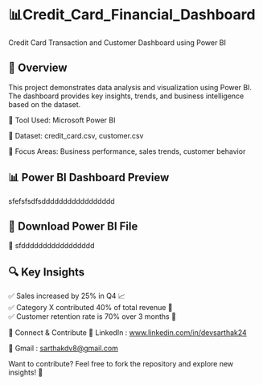  # 📊Credit_Card_Financial_Dashboard
 
Credit Card Transaction and Customer Dashboard using Power BI

## 🚀 Overview
This project demonstrates data analysis and visualization using Power BI. The dashboard provides key insights, trends, and business intelligence based on the dataset.

🔹 Tool Used: Microsoft Power BI

🔹 Dataset: credit_card.csv, customer.csv

🔹 Focus Areas: Business performance, sales trends, customer behavior


## 📊 Power BI Dashboard Preview  
sfefsfsdfsddddddddddddddddd


## 📂 Download Power BI File  

📌 sfddddddddddddddddd
 

## 🔍 Key Insights  
✅ Sales increased by 25% in Q4 📈  
✅ Category X contributed 40% of total revenue 🛒  
✅ Customer retention rate is 70% over 3 months 🎯  

🔗 Connect & Contribute
📌 LinkedIn : www.linkedin.com/in/devsarthak24

📌 Gmail : sarthakdv8@gmail.com

Want to contribute? Feel free to fork the repository and explore new insights! 🚀
